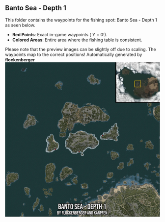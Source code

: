 ## Banto Sea - Depth 1
This folder contains the waypoints for the fishing spot: Banto Sea - Depth 1 as seen below.

- **Red Points**: Exact in-game waypoints ( Y = 0!).
- **Colored Areas**: Entire area where the fishing table is consistent.

Please note that the preview images can be slightly off due to scaling. The waypoints map to the correct positions!
Automatically generated by **flockenberger**
![preview_Banto Sea - Depth 1](./Preview.webp)